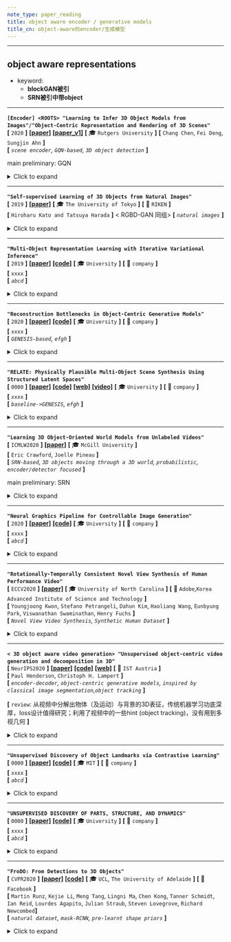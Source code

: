 ```yaml
---
note_type: paper_reading
title: object aware encoder / generative models
title_cn: object-aware的encoder/生成模型
---
```


---

## object aware representations

 - keyword:
    - **blockGAN被引**
    - **SRN被引中带object**

---

**`[Encoder] <ROOTS> "Learning to Infer 3D Object Models from Images"/"Object-Centric Representation and Rendering of 3D Scenes"`**  
**[** `2020` **]** **[[paper]](https://arxiv.org/pdf/2006.06130.pdf)** **[[paper_v1]](https://arxiv.org/pdf/2006.06130v1.pdf)** **[** :mortar_board: `Rutgers University` **]** 
**[**  `Chang Chen`, `Fei Deng`, `Sungjin Ahn` **]**  
**[** _`scene encoder`, `GQN-based`, `3D object detection`_ **]**  

main preliminary: GQN

<details markdown="1">
  <summary markdown="0">Click to expand</summary>

- **Motivation**
  - ![image-20201027191207023](media/image-20201027191207023.png)
- **前景背景区分方式**： 通过其`Scene Encoder`；其实是在GVFM下做3D物体检测
  - 把3D 空间分为 $$N_{max}=N_x \times N_y \times N_z$$ 个cell，每个最多检测1个物体（类似Yolo，扩展到三维）；
  - 检测是否有一个物体其中心落在了cell内；如果有，那么回归出一个连续量 $$\boldsymbol{z}_{ijk}^{where} \in \mathbb{R}^3$$ 来specify坐标
  - 具体做法：把一系列context 观测 $$\mathcal{C}=\{(\boldsymbol{x}_c, \boldsymbol{y}_c)\}$$ encode into a Geometric Volume Feature Map 三维体素特征空间 $$\boldsymbol{r} \in \mathbb{R}^{N_x \times N_y \times N_z \times d}$$ ，逐个cell infer 是否有物体以及中心点坐标
    - GVFM需要把一系列partial observation aggregate起来；
    - ① 对$$\mathcal{C}$$ 计算一个order-invariant summary $$\psi$$ ：$$\psi=\sum_{c=1}^{\lvert\mathcal{C} \rvert} \psi_{\mathcal{c}}=\sum_{c=1}^{\lvert\mathcal{C} \rvert} f_\psi(x_c, y_c)$$  
    - ② 对 $$\psi$$ 应用一个3D transposed convolution 来把 scene-level 表征$$\psi$$ split 成单个的$$\boldsymbol{r}_{ijk}$$ slots
- **主要贡献**
  - object-aware scene encoder，把一系列观测首先映射到体素特征空间，再逐cell检测回归有无物体及中心坐标
    - ==思考== ：
      - 这个decoder可以设法用于我们的拓扑图构建
      - 我们是用拓扑图的形式来organize各个物体；每个feature只来自于一个物体的观测，也只存一个物体的信息
  - 重点考虑了object level如何重建图片；对我们会有一定帮助
- **效果**

![img](media/bcd05a95-3328-4004-af8f-42e62294b993.png)

</details>

---

**`"Self-supervised Learning of 3D Objects from Natural Images"`**  
**[** `2019` **]** **[[paper]](https://arxiv.org/pdf/1911.08850.pdf)**  **[** :mortar_board: `The University of Tokyo` **]** **[** :office: `RIKEN` **]**  
**[**  `Hiroharu Kato and Tatsuya Harada`  **]** < RGBD-GAN 同组> 
**[** _`natural images`_ **]**  

<details markdown="1">
  <summary markdown="0">Click to expand</summary>

- **Motivation**
- **自监督的方式，从真实世界图片中提取出3D物体**
- **两阶段训练**
  - 首先学习一个base shape，然后从base shape到full model
  - 如果不用两阶段训练，学习到的形状都变成了一个椭球，变得模糊化了。
  - <br>![img](media/0473e31c-1289-4436-9167-a4483a143024.png)
- <br>![img](media/d7558150-cfef-48ad-9ce7-05cc20ceb89e.png)
- **主要贡献**
- > 为了应对复杂的形状、复杂的真实世界背景，使用对于物体表面和背景的强regularization
  > To suppress it, we propose using strong regularization and constraints on object surfaces and background images. 
  > 可以从cifar10, pascal这样的数据集中重建出各种各样的物体
  > 由于数据集中经常有ill-posed摆放的图片，学习出并且利用先验知识是关键。
  > Since this is a severely ill-posed problem, learning and leveraging the prior knowledge of objects is the key to this task.

</details>

---

**`"Multi-Object Representation Learning with Iterative Variational Inference"`**  
**[** `2019` **]** **[[paper]](https://arxiv.org/pdf/1903.00450.pdf)** **[[code]](https://www.github.com)** **[** :mortar_board: `University` **]** **[** :office: `company` **]**  
**[**  `xxxx`  **]**  
**[** _`abcd`_ **]**  

<details markdown="1">
  <summary markdown="0">Click to expand</summary>

- **Motivation**

</details>

---

**`"Reconstruction Bottlenecks in Object-Centric Generative Models"`**  
**[** `2020` **]** **[[paper]](https://arxiv.org/pdf/2007.06245.pdf)** **[[code]](https://www.github.com)** **[** :mortar_board: `University` **]** **[** :office: `company` **]**  
**[**  `xxxx`  **]**  
**[** _`GENESIS-based`, `efgh`_ **]**  

<details markdown="1">
  <summary markdown="0">Click to expand</summary>

- **Motivation**

</details>

---

**`"RELATE: Physically Plausible Multi-Object Scene Synthesis Using Structured Latent Spaces"`**  
**[** `0000` **]** **[[paper]](https://arxiv.org/pdf/2007.01272.pdf)** **[[code]](https://github.com/hyenal/relate)** **[[web]](http://geometry.cs.ucl.ac.uk/projects/2020/relate/)** **[[video]](http://geometry.cs.ucl.ac.uk/projects/2020/relate/paper_docs/EhrhardtGrothEtAl_Relate_NeurIPS_2020.webm)** **[** :mortar_board: `University` **]** **[** :office: `company` **]**  
**[**  `xxxx`  **]**  
**[** _`baseline->GENESIS`, `efgh`_ **]**  

<details markdown="1">
  <summary markdown="0">Click to expand</summary>

- **Motivation**
  - ![teaser](media/teaser.png)

</details>

---

**`"Learning 3D Object-Oriented World Models from Unlabeled Videos"`**  
**[** `ICMLW2020` **]** **[[paper]](http://e2crawfo.github.io/pdfs/icml_ool_2020.pdf)**  **[** :mortar_board: `McGill University` **]**  
**[**  `Eric Crawford`, `Joelle Pineau`  **]**  
**[** _`SRN-based`, `3D objects moving through a 3D world`, `probabilistic`, `encoder/detector focused`_ **]**  

main preliminary: SRN

<details markdown="1">
  <summary markdown="0">Click to expand</summary>

| ![img](media/40c89125-3bd2-4651-9ec0-2cef3245ac11.png) |
| ------------------------------------------------------ |
|                                                        |

- **Motivation**
  - 不仅可以从感知流中分割出物体
  - 而且可以提取物体的3D信息、在3D空间中跟踪他们
- **主要特点**
  - **用的是SRN**
  - **物体是运动的；视频输入**

</details>

---

**`"Neural Graphics Pipeline for Controllable Image Generation"`**  
**[** `2020` **]** **[[paper]](https://arxiv.org/pdf/2006.10569.pdf)** **[[code]](https://www.github.com)** **[** :mortar_board: `University` **]** **[** :office: `company` **]**  
**[**  `xxxx`  **]**  
**[** _`abcd`_ **]**  

<details markdown="1">
  <summary markdown="0">Click to expand</summary>

- **Motivation**
  - ![image-20201028160442930](media/image-20201028160442930.png)

</details>

---

**`"Rotationally-Temporally Consistent Novel View Synthesis of Human Performance Video"`**  
**[** `ECCV2020` **]** **[[paper]](https://www.ecva.net/papers/eccv_2020/papers_ECCV/papers/123490375.pdf)**  **[** :mortar_board: `University of North Carolina` **]** **[** :office: `Adobe`,`Korea Advanced Institute of Science and Technology` **]**  
**[**  `Youngjoong Kwon`, `Stefano Petrangeli`, `Dahun Kim`, `Haoliang Wang`, `Eunbyung Park`, `Viswanathan Swaminathan`, `Henry Fuchs` **]**  
**[** _`Novel View Video Synthesis`, `Synthetic Human Dataset`_ **]**  

<details markdown="1">
  <summary markdown="0">Click to expand</summary>

- **Motivation**
  - ![image-20201027202644934](media/image-20201027202644934.png)

</details>

---

**`< 3D object aware video generation> "Unsupervised object-centric video generation and decomposition in 3D"`**  
**[** `NeurIPS2020` **]** **[[paper]](https://arxiv.org/pdf/2007.06705.pdf)** **[[code]](https://github.com/pmh47/o3v)** **[[web]](https://www.pmh47.net/o3v/)** **[** :office: `IST Austria` **]**  
**[**  `Paul Henderson`, `Christoph H. Lampert`  **]**  
**[** _`encoder-decoder`, `object-centric generative models`, `inspired by classical image segmentation`,`object tracking`_ **]**  

**[** `review`: 从视频中分解出物体（及运动）与背景的3D表征，传统机器学习功底深厚，loss设计值得研究；利用了视频中的一些hint (object tracking)，没有用到多视几何 **]**

<details markdown="1">
  <summary markdown="0">Click to expand</summary>

- **Motivation**
  - ![img](media/6e9983a7-f1e3-4121-b15a-b7f05f0d6f9e.png)
- **前景背景区分方式**
  - 通过encoder 编码 context views of a video $$\{x_z, v_z\}$$ 为两个隐向量：scene embedding和camera paramter embedding，把这两个embedding decode为逐个cell中的是否有物体 + 各个物体的外观、pose参数 + 背景形状、材质
  - 借鉴了传统CV中图像分割的一些思想，依靠强大的loss设计，用encoder-decoder的方式实现了视频生成。泛化性未知
- **主要贡献**
  - 通过预测**分割**mask、随时间跟踪物体，把一段given **video** **分解**为其组成物体、背景
  - 通过预测深度、3D bbox， determine 场景及物体的3D结构
  - 生成连贯的视频，视频中物体在一个3D背景中进行3D空间移动
- **主要特点**
  - 从single latent code z  **decode into** G 个 objects的参数 和 背景的形状、材质
  - 每个object逐个被 decode为  pose parameter 和 apperance embedding
    - pose parameter具体操作：
    - 把空间划分为grid，每个cell infer是否有物体(0/1) ，infer每个物体距离cell中心的位移、旋转（并且都是随时间变化的）
  - 把每个物体的pose时间t序列 、外观embedding、背景形状、材质 随时间逐帧渲染
  - _**ego-centric**_ model
- **==loss / regularization==** （<u>*由于从2D videos中infer 3D结构是inherently ambiguous，因此需要regularization来避免degerate solutions*</u>）
  - L1 regularization on 物体速度大小：discourages local minima, 防止模型不能track物体
  - hinge regularization on 物体存在概率：discourages 物体在优化早期在shape还没适应(学到)时就消失
  - (inspired by *图像分割* 任务中的*Markov random fiields*) we penalize edges in the reconstructed foreground mask for occurring in areas of the original image that have small gradients. ：This discourages undesirable but mathematically-correct solutions where an object is in front of an untextured surface, and parts of that surface are incorporated in the object rather than the background. 
    - [ ] what ??
  - standard mesh regulirazers for 背景、mesh物体，避免degenerate shapes：L2 on Laplacian curvature, L1 on angles between faces, L1 on edge lenghts variance

</details>


---

**`"Unsupervised Discovery of Object Landmarks via Contrastive Learning"`**  
**[** `0000` **]** **[[paper]](https://arxiv.org/pdf/2006.14787.pdf)** **[[code]](https://www.github.com)** **[** :mortar_board: `MIT` **]** **[** :office: `company` **]**  
**[**  `xxxx`  **]**  
**[** _`abcd`_ **]**  

<details markdown="1">
  <summary markdown="0">Click to expand</summary>

- **Motivation**

</details>

---

**`"UNSUPERVISED DISCOVERY OF PARTS, STRUCTURE, AND DYNAMICS"`**  
**[** `0000` **]** **[[paper]](https://abc.efg)** **[[code]](https://www.github.com)** **[** :mortar_board: `University` **]** **[** :office: `company` **]**  
**[**  `xxxx`  **]**  
**[** _`abcd`_ **]**  

<details markdown="1">
  <summary markdown="0">Click to expand</summary>

- **Motivation**

</details>

---

**`"FroDO: From Detections to 3D Objects"`**  
**[** `CVPR2020` **]** **[[paper]](https://openaccess.thecvf.com/content_CVPR_2020/papers/Runz_FroDO_From_Detections_to_3D_Objects_CVPR_2020_paper.pdf)** **[[code]](https://www.github.com)** **[** :mortar_board: `UCL`, `The University of Adelaide` **]** **[** :office: `Facebook` **]**  
**[**  `Martin Runz`, `Kejie Li`, `Meng Tang`, `Lingni Ma`, `Chen Kong`, `Tanner Schmidt`, `Ian Reid`, `Lourdes Agapito`, `Julian Straub`, `Steven Lovegrove`, `Richard Newcombed`**]**  
**[** _`natural dataset`, `mask-RCNN`, `pre-learnt shape priors`_ **]**  

<details markdown="1">
  <summary markdown="0">Click to expand</summary>

- **Motivation**
  - 从一个定位好的RGB输入序列，检测出物体并infer他们的pose和一个progressively fine grained and expressive 物体shape表征<br>![img](media/7493d181-c6cb-486d-a9a4-239e5415c984.png)
- **前景背景区分方式**
  - **使用一个标准的检测、分割框架：mask RCNN**
  - 重点不在分割，而在对分割出来的物体multi view encoder成一个合适的object shape embedding

| ![img](media/85c27bf6-aca7-4c46-9b60-a2c8a3615a43.png) |
| ------------------------------------------------------ |
| 把                                                     |

| ![img](media/a21da736-1ecf-441f-91b0-ea7f2ed54e75.png)       |
| ------------------------------------------------------------ |
| 提出了一种新的joint shape embedding，利用了稀疏点云表征的效率和稠密surface表征的表达能力 |

</details>